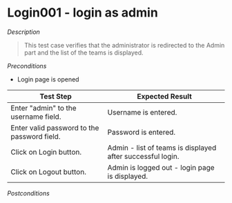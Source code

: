 # Login001 - login as admin

*Description*
>This test case verifies that the administrator is redirected to the Admin part and the list of the teams is displayed.


*Preconditions*
* Login page is opened

|Test Step|Expected Result|
|---------|---------------|
|Enter "admin" to the username field.|Username is entered.|
|Enter valid password to the password field.|Password is entered.|
|Click on Login button.|Admin - list of teams is displayed after successful login.|
|Click on Logout button.|Admin is logged out - login page is displayed.|

*Postconditions*
